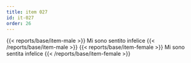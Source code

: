 ```yaml
---
title: item 027
id: it-027
order: 26
---
```

{{< reports/base/item-male >}}
  Mi sono sentito infelice
{{< /reports/base/item-male >}}
{{< reports/base/item-female >}}
  Mi sono sentita infelice
{{< /reports/base/item-female >}}